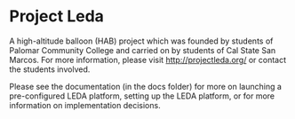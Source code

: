Project Leda
============

A high-altitude balloon (HAB) project which was founded by students of Palomar Community College and carried on by students of Cal State San Marcos.  For more information, please visit http://projectleda.org/ or contact the students involved.

Please see the documentation (in the docs folder) for more on launching a pre-configured LEDA platform, setting up the LEDA platform, or for more information on implementation decisions.

